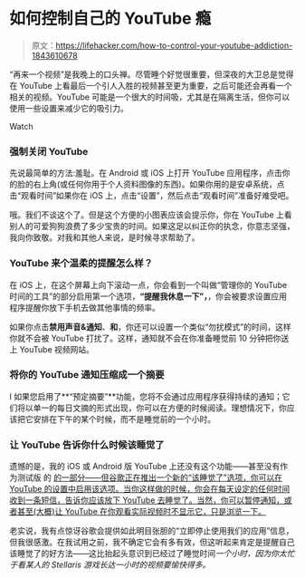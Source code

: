 # 如何控制自己的 YouTube 瘾

> 原文：<https://lifehacker.com/how-to-control-your-youtube-addiction-1843610678>

“再来一个视频”是我晚上的口头禅。尽管睡个好觉很重要，但深夜的大卫总是觉得在 YouTube 上看最后一个引人入胜的视频甚至更为重要，之后可能还会再看一个相关的视频。YouTube 可能是一个很大的时间吸，尤其是在隔离生活，但你可以使用一些设置来减少它的吸引力。

Watch

### 强制关闭 YouTube

先说最简单的方法:羞耻。在 Android 或 iOS 上打开 YouTube 应用程序，点击你的脸的右上角(或任何你用于个人资料图像的东西)。如果你用的是安卓系统，点击“观看时间”如果你在 iOS 上，点击“设置”，然后点击“观看时间”准备好难受吧。

哦。我们不谈这个了。但是这个方便的小图表应该会提示你，你在 YouTube 上看别人的可爱狗狗浪费了多少宝贵的时间。如果这足以纠正你的执念，你意志坚强，我向你致敬。对我和其他人来说，是时候寻求帮助了。

### YouTube 来个温柔的提醒怎么样？

在 iOS 上，在这个屏幕上向下滚动一点，你会看到一个叫做“管理你的 YouTube 时间的工具”的部分启用第一个选项，**“提醒我休息一下”，**，你会被要求设置应用程序提醒你放下手机去做其他事情的频率。

如果你点击**禁用声音&通知**、**和**，你还可以设置一个类似“勿扰模式”的时间，这样你就不会被 YouTube 打扰了。这样，通知就不会在你准备睡觉前 10 分钟把你送上 YouTube 视频网站。

### 将你的 YouTube 通知压缩成一个摘要

I 如果您启用了**“预定摘要”**功能，您将不会通过应用程序获得持续的通知；它们将以单一的每日文摘的形式出现，你可以在方便的时候阅读。理想情况下，你应该把它安排在下午的某个时候，而不是睡觉前的一个小时。

### 让 YouTube 告诉你什么时候该睡觉了

遗憾的是，我的 iOS 或 Android 版 YouTube 上还没有这个功能——甚至没有作为测试版 的 [的一部分——但谷歌正在推出一个新的“该睡觉了”选项，你可以在 YouTube 的设置中启用该选项。当你这样做的时候，你会在每天设定的任何时间收到一条短信，告诉你应该放下 YouTube 去睡觉了。当然，你可以暂停通知，或者甚至(大概)让 YouTube 在你观看实际视频时不显示它，只是浏览一下。](https://play.google.com/apps/testing/com.google.android.youtube)

老实说，我有点惊讶谷歌会提供如此明目张胆的“立即停止使用我们的应用”信息，但我很感激。在我试用之前，我不确定它会有多有效，但这听起来肯定是提醒自己该睡觉了的好方法——这比抬起头意识到已经过了睡觉时间*一个小时，因为你太忙于看某人的 *Stellaris* 游戏长达一小时的视频要愉快得多。*